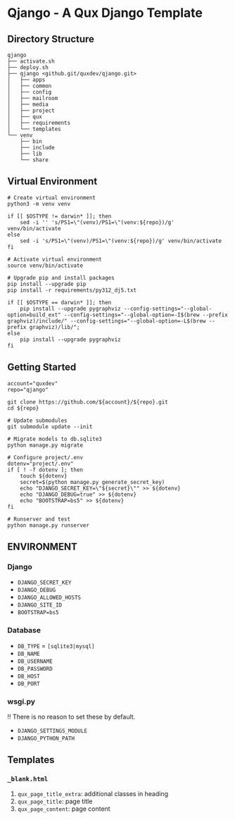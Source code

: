 # Qjango - A Qux Django Template

## Directory Structure

```
qjango
├── activate.sh
├── deploy.sh
├── qjango <github.git/quxdev/qjango.git>
│   ├── apps
│   ├── common
│   ├── config
│   ├── mailroom
│   ├── media
│   ├── project
│   ├── qux
│   ├── requirements
│   └── templates
└── venv
    ├── bin
    ├── include
    ├── lib
    └── share
```

## Virtual Environment

```
# Create virtual environment
python3 -m venv venv

if [[ $OSTYPE != darwin* ]]; then
    sed -i '' 's/PS1=\"(venv)/PS1=\"(venv:${repo})/g' venv/bin/activate
else
    sed -i 's/PS1=\"(venv)/PS1=\"(venv:${repo})/g' venv/bin/activate
fi

# Activate virtual environment
source venv/bin/activate

# Upgrade pip and install packages
pip install --upgrade pip
pip install -r requirements/py312_dj5.txt

if [[ $OSTYPE == darwin* ]]; then
    pip install --upgrade pygraphviz --config-settings="--global-option=build_ext" --config-settings="--global-option=-I$(brew --prefix graphviz)/include/" --config-settings="--global-option=-L$(brew --prefix graphviz)/lib/";
else
    pip install --upgrade pygraphviz
fi
```

## Getting Started

```
account="quxdev"
repo="qjango"

git clone https://github.com/${account}/${repo}.git
cd ${repo}

# Update submodules
git submodule update --init

# Migrate models to db.sqlite3
python manage.py migrate

# Configure project/.env
dotenv="project/.env"
if [ ! -f dotenv ]; then
    touch ${dotenv}
    secret=$(python manage.py generate_secret_key)
    echo "DJANGO_SECRET_KEY=\"${secret}\"" >> ${dotenv}
    echo "DJANGO_DEBUG=true" >> ${dotenv}
    echo "BOOTSTRAP=bs5" >> ${dotenv}
fi

# Runserver and test
python manage.py runserver
```

## ENVIRONMENT

### Django

- `DJANGO_SECRET_KEY`
- `DJANGO_DEBUG`
- `DJANGO_ALLOWED_HOSTS`
- `DJANGO_SITE_ID`
- `BOOTSTRAP=bs5`

### Database

- `DB_TYPE` = `[sqlite3|mysql]`
- `DB_NAME`
- `DB_USERNAME`
- `DB_PASSWORD`
- `DB_HOST`
- `DB_PORT`

### wsgi.py

!! There is no reason to set these by default.

- `DJANGO_SETTINGS_MODULE`
- `DJANGO_PYTHON_PATH`

## Templates

### `_blank.html`

1. `qux_page_title_extra`: additional classes in heading
2. `qux_page_title`: page title
3. `qux_page_content`: page content
